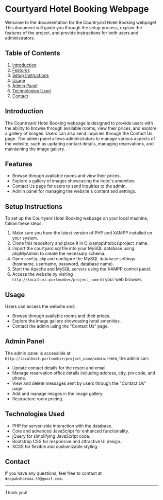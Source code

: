 # Courtyard Hotel Booking Webpage

Welcome to the documentation for the Countryard Hotel Booking webpage! This document will guide you through the setup process, explain the features of the project, and provide instructions for both users and administrators.

## Table of Contents

1. [Introduction](#introduction)
2. [Features](#features)
3. [Setup Instructions](#setup-instructions)
4. [Usage](#usage)
5. [Admin Panel](#admin-panel)
6. [Technologies Used](#technologies-used)
7. [Contact](#contact)

## Introduction

The Countryard Hotel Booking webpage is designed to provide users with the ability to browse through available rooms, view their prices, and explore a gallery of images. Users can also send inquiries through the Contact Us page. The admin panel allows administrators to manage various aspects of the website, such as updating contact details, managing reservations, and maintaining the image gallery.

## Features

- Browse through available rooms and view their prices.
- Explore a gallery of images showcasing the hotel's amenities.
- Contact Us page for users to send inquiries to the admin.
- Admin panel for managing the website's content and settings.

## Setup Instructions

To set up the Courtyard Hotel Booking webpage on your local machine, follow these steps:

1. Make sure you have the latest version of PHP and XAMPP installed on your system.
2. Clone this repository and place it in C:\xampp\htdocs\project_name.
3. Import the courtyard.sql file into your MySQL database using phpMyAdmin to create the necessary schema.
4. Open `config.php` and configure the MySQL database settings (hostname, username, password, database name).
5. Start the Apache and MySQL servers using the XAMPP control panel.
6. Access the website by visiting `http://localhost:portnumber/project_name` in your web browser.


## Usage

Users can access the website and:
- Browse through available rooms and their prices.
- Explore the image gallery showcasing hotel amenities.
- Contact the admin using the "Contact Us" page.

## Admin Panel

The admin panel is accessible at `http://localhost:portnumber/project_name/admin`. Here, the admin can:
- Update contact details for the resort and email.
- Manage reservation office details including address, city, pin code, and phone.
- View and delete messages sent by users through the "Contact Us" page.
- Add and manage images in the image gallery.
- Restructure room pricing.

## Technologies Used

- PHP for server-side interaction with the database.
- Core and advanced JavaScript for enhanced functionality.
- jQuery for simplifying JavaScript code.
- Bootstrap CSS for responsive and attractive UI design.
- SCSS for flexible and customizable styling.

## Contact

If you have any questions, feel free to contact at `deepaksharmaa.39@gmail.com`.

---

Thank you!

